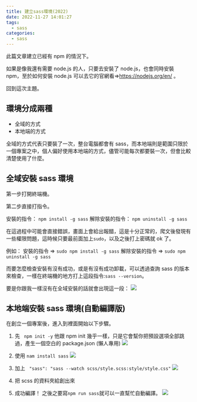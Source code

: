 ```yaml
---
title: 建立sass環境(2022)
date: 2022-11-27 14:01:27
tags:
  - sass
categories:
  - sass
---
```


此篇文章建立已經有 npm 的情況下。

如果是像我還有需要 node.js 的人，只要去安裝了 node.js，也會同時安裝 npm，至於如何安裝 node.js 可以去它的官網看=>https://nodejs.org/en/ 。

<!--more-->

回到這次主題。

## 環境分成兩種

- 全域的方式
- 本地端的方式

全域的方式代表只要裝了一次，整台電腦都會有 sass，而本地端則是範圍只限於一個專案之中，個人偏好使用本地端的方式，儘管可能每次都要裝一次，但會比較清楚使用了什麼。

## 全域安裝 sass 環境

第一步打開終端機。

第二步直接打指令。

安裝的指令： `npm install -g sass`
解除安裝的指令： `npm uninstall -g sass`

在這過程中可能會直接錯誤，畫面上會給出報醋，這是十分正常的，爬文後發現有一些權限問題，這時候只要最前面加上`sudo`，以及之後打上密碼就 ok 了。

例如：
安裝的指令 => `sudo npm install -g sass`
解除安裝的指令 => `sudo npm uninstall -g sass`

而要怎麼檢查安裝有沒有成功，或是有沒有成功卸載，可以透過查詢 sass 的版本來檢查，一樣在終端機的地方打上這段指令:`sass --version`。

要是你跟我一樣沒有在全域安裝的話就會出現這一段：
![](https://i.imgur.com/SK51ICe.png)

## 本地端安裝 sass 環境(自動編譯版)

在創立一個專案後，進入到裡面開始以下步驟。

1. 先 ` npm init -y`
   他跟 npm init 幾乎一樣，只是它會幫你把預設選項全部跳過，產生一個空白的 package.json (懶人專用)
   ![](https://i.imgur.com/vbB13xu.png)

2. 使用 `nam install sass`
   ![](https://i.imgur.com/Q5RzsZl.png)

3. 加上 ` "sass": "sass --watch scss/style.scss:style/style.css"`
   ![](https://i.imgur.com/0rN0iKz.jpg)

4. 把 scss 的資料夾給創出來

5. 成功編譯！
   之後之要寫`npm run sass`就可以一直幫忙自動編譯。
   ![](https://i.imgur.com/jeOJPkI.png)
